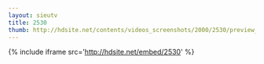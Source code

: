 ```yaml
---
layout: sieutv
title: 2530
thumb: http://hdsite.net/contents/videos_screenshots/2000/2530/preview_360p.mp4.jpg
---
```

{% include iframe src='http://hdsite.net/embed/2530' %}
 
